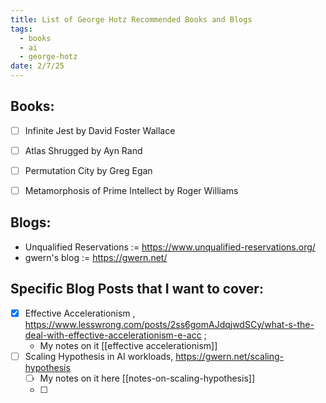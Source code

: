 ```yaml
---
title: List of George Hotz Recommended Books and Blogs
tags:
  - books
  - ai
  - george-hotz
date: 2/7/25
---
```

## Books:
- [ ] Infinite Jest by David Foster Wallace 
- [ ] Atlas Shrugged by Ayn Rand 
- [ ] Permutation City by Greg Egan 
- [ ] Metamorphosis of Prime Intellect by Roger Williams 


## Blogs:
- Unqualified Reservations := https://www.unqualified-reservations.org/
- gwern's blog  := https://gwern.net/



## Specific Blog Posts that I want to cover: 
- [x] Effective Accelerationism , https://www.lesswrong.com/posts/2ss6gomAJdqjwdSCy/what-s-the-deal-with-effective-accelerationism-e-acc ;
	- My notes on it [[effective accelerationism]]
- [ ] Scaling Hypothesis in AI workloads, https://gwern.net/scaling-hypothesis
	- [ ] My notes on it here [[notes-on-scaling-hypothesis]]
	- [ ] 